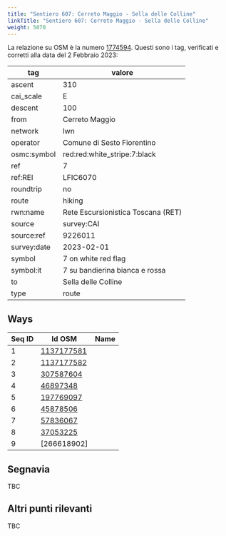 ```yaml
---
title: "Sentiero 607: Cerreto Maggio - Sella delle Colline"
linkTitle: "Sentiero 607: Cerreto Maggio - Sella delle Colline"
weight: 5070
---
```


La relazione su OSM è la numero [1774594]. Questi sono i tag, verificati e corretti alla data del 2 Febbraio 2023:

| tag         | valore                                                 |
|-------------|--------------------------------------------------------|
| ascent      | 310                                                    |
| cai_scale   | E                                                      |
| descent     | 100                                                    |
| from        | Cerreto Maggio                                         |
| network     | lwn                                                    |
| operator    | Comune di Sesto Fiorentino                             |
| osmc:symbol | red:red:white_stripe:7:black                           |
| ref         | 7                                                      |
| ref:REI     | LFIC6070                                               |
| roundtrip   | no                                                     |
| route       | hiking                                                 |
| rwn:name    | Rete Escursionistica Toscana (RET)                     |
| source      | survey:CAI                                             |
| source:ref  | 9226011                                                |
| survey:date | 2023-02-01                                             |
| symbol      | 7 on white red flag                                    |
| symbol:it   | 7 su bandierina bianca e rossa                         |
| to          | Sella delle Colline                                    |
| type        | route                                                  |

## Ways

| Seq ID | Id OSM       | Name                         |
|--------|--------------|------------------------------|
|  1     | [1137177581] |                              |
|  2     | [1137177582] |                              |
|  3     | [307587604]  |                              |
|  4     | [46897348]   |                              |
|  5     | [197769097]  |                              |
|  6     | [45878506]   |                              |
|  7     | [57836067]   |                              |
|  8     | [37053225]   |                              |
|  9     | [266618902]  |                              |
## Segnavia

TBC

## Altri punti rilevanti

TBC

[1774594]:https://www.openstreetmap.org/relation/1774594

[1137177581]:https://www.openstreetmap.org/way/1137177581
[1137177582]:https://www.openstreetmap.org/way/1137177582
[37053225]:https://www.openstreetmap.org/way/37053225
[57836067]:https://www.openstreetmap.org/way/57836067
[45878506]:https://www.openstreetmap.org/way/45878506
[197769097]:https://www.openstreetmap.org/way/197769097
[46897348]:https://www.openstreetmap.org/way/46897348
[307587604]:https://www.openstreetmap.org/way/307587604

